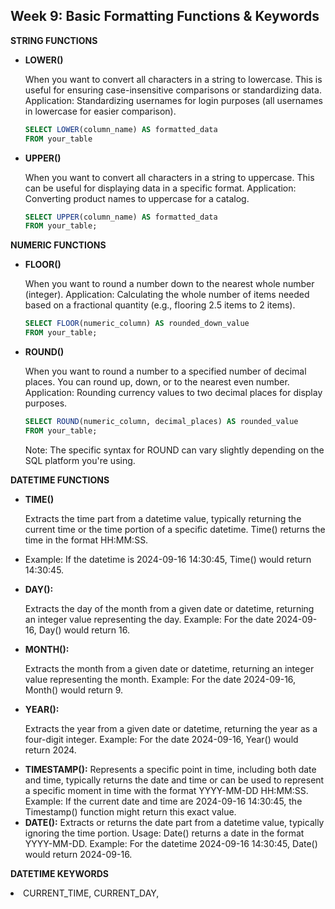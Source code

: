 <h2>Week 9: Basic Formatting Functions & Keywords</h2>

<b> STRING FUNCTIONS </b>
<ul>
<li><b>LOWER()</b>
<p>When you want to convert all characters in a string to lowercase. This is useful for ensuring case-insensitive comparisons or standardizing data.
Application: Standardizing usernames for login purposes (all usernames in lowercase for easier comparison).</p></li>

```sql
SELECT LOWER(column_name) AS formatted_data
FROM your_table
```

<li><b>UPPER()</b>
<p>When you want to convert all characters in a string to uppercase. This can be useful for displaying data in a specific format.
Application: Converting product names to uppercase for a catalog.</p></li>

```sql
SELECT UPPER(column_name) AS formatted_data
FROM your_table;
```
</ul>
<b>NUMERIC FUNCTIONS</b>
<ul>
<li><b>FLOOR()</b>
<p>When you want to round a number down to the nearest whole number (integer).
Application: Calculating the whole number of items needed based on a fractional quantity (e.g., flooring 2.5 items to 2 items).</p></li>

```sql
SELECT FLOOR(numeric_column) AS rounded_down_value
FROM your_table;
```

<li><b>ROUND()</b>
<p>When you want to round a number to a specified number of decimal places. You can round up, down, or to the nearest even number.
Application: Rounding currency values to two decimal places for display purposes.</p></li>

```sql
SELECT ROUND(numeric_column, decimal_places) AS rounded_value
FROM your_table;
```
Note: The specific syntax for ROUND can vary slightly depending on the SQL platform you're using.
</ul>

<b>DATETIME FUNCTIONS</b>
<ul>
<li><b>TIME()</b>
<p>Extracts the time part from a datetime value, typically returning the current time or the time portion of a specific datetime. Time() returns the time in the format HH:MM:SS.<li>
Example: If the datetime is 2024-09-16 14:30:45, Time() would return 14:30:45.</li></p></li>

<li><b>DAY():</b>
<p>Extracts the day of the month from a given date or datetime, returning an integer value representing the day.
Example: For the date 2024-09-16, Day() would return 16.</p></li>

<li><b>MONTH():</b>
<p>Extracts the month from a given date or datetime, returning an integer value representing the month.
Example: For the date 2024-09-16, Month() would return 9.</p></li>

<li><b>YEAR():</b>
<p>Extracts the year from a given date or datetime, returning the year as a four-digit integer.
Example: For the date 2024-09-16, Year() would return 2024.</p></li>

<li><b>TIMESTAMP():</b> Represents a specific point in time, including both date and time, typically returns the date and time or can be used to represent a specific moment in time with the format YYYY-MM-DD HH:MM:SS.
Example: If the current date and time are 2024-09-16 14:30:45, the Timestamp() function might return this exact value.</li>

<li><b>DATE():</b> Extracts or returns the date part from a datetime value, typically ignoring the time portion.
Usage: Date() returns a date in the format YYYY-MM-DD.
Example: For the datetime 2024-09-16 14:30:45, Date() would return 2024-09-16.</li>
</ul>

<b>DATETIME KEYWORDS</b>

<li> CURRENT_TIME, CURRENT_DAY, 
</li>
